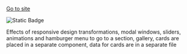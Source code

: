 [Go to site](https://lease-cars-henna.vercel.app/)

![Static Badge](https://img.shields.io/badge/next-js)

Effects of responsive design transformations, modal windows, sliders, animations and hamburger menu to go to a section, gallery, cards are placed in a separate component, data for cards are in a separate file
